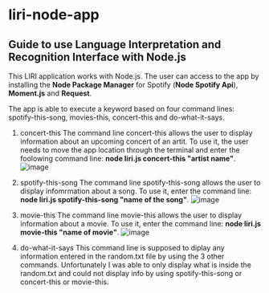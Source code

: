 # liri-node-app

## Guide to use Language Interpretation and Recognition Interface with Node.js

This LIRI application works with Node.js. The user can access to the app by installing the **Node Package Manager** for Spotify (**Node Spotify Api**), **Moment.js** and **Request**. 

The app is able to execute a keyword based on four command lines: spotify-this-song, movies-this, concert-this and do-what-it-says.

1. concert-this
The command line concert-this allows the user to display information about an upcoming concert of an artit. To use it, the user needs to move the app location through the terminal and enter the foolowing command line: **node liri.js concert-this "artist name"**.
![image](https://user-images.githubusercontent.com/8877411/47543156-dee10c80-d8ae-11e8-8879-25328a8107fe.png)

2. spotify-this-song
The command line spotify-this-song allows the user to display infomrmation about a song. To use it, enter the command line: **node liri.js spotify-this-song "name of the song"**.
![image](https://user-images.githubusercontent.com/8877411/47543396-0ab0c200-d8b0-11e8-8745-91cf7f681807.png)

3. movie-this
The command line movie-this allows the user to display information about a movie. To use it, enter the command line: **node liri.js movie-this "name of movie"**.
![image](https://user-images.githubusercontent.com/8877411/47543503-801c9280-d8b0-11e8-9b29-04ad240f03a1.png)

4. do-what-it-says
This command line is supposed to diplay any information entered in the random.txt file by using the 3 other commands. Unfortunately I was able to only display what is inside the random.txt and could not display info by using spotify-this-song or concert-this or movie-this.
